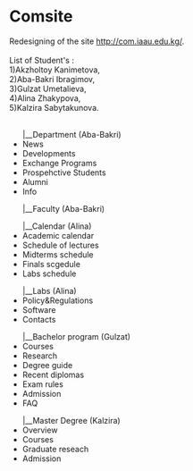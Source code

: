 # Comsite
Redesigning of the site http://com.iaau.edu.kg/. <br><br>
List of Student's : <br>
1)Akzholtoy Kanimetova,<br>
2)Aba-Bakri Ibragimov,<br>
3)Gulzat Umetalieva,<br>
4)Alina Zhakypova,<br>
5)Kalzira Sabytakunova.<br><br>

<ul>|__Department (Aba-Bakri)
<li>News<br>
<li>Developments<br>
<li>Exchange Programs<br>
<li>Prospehctive Students<br>
<li>Alumni<br>
<li>Info<br>
</ul>
<ul>|__Faculty (Aba-Bakri)
</ul>
<ul>|__Calendar (Alina)
<li>Academic calendar<br>
<li>Schedule of lectures<br>
<li>Midterms schedule<br>
<li>Finals scgedule<br>
<li>Labs schedule<br>
</ul>
<ul>|__Labs (Alina)
<li>Policy&Regulations<br>
<li>Software<br>
<li>Contacts<br></ul>

<ul>|__Bachelor program (Gulzat)
<li>Courses<br>
<li>Research<br>
<li>Degree guide<br>
<li>Recent diplomas<br>
<li>Exam rules<br>
<li>Admission<br>
<li>FAQ<br></ul>
                
<ul>|__Master Degree (Kalzira)    
    <li>Overview<br>
    <li>Courses<br>
    <li>Graduate reseach<br>
    <li>Admission<br>
      </ul>
